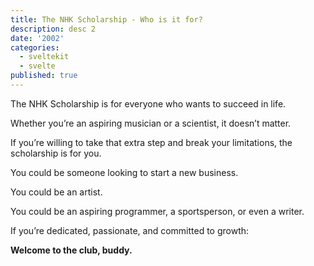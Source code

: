 ```yaml
---
title: The NHK Scholarship - Who is it for?
description: desc 2
date: '2002'
categories:
  - sveltekit
  - svelte
published: true
---
```


The NHK Scholarship is for everyone who wants to succeed in life.

Whether you’re an aspiring musician or a scientist, it doesn’t matter.

If you’re willing to take that extra step and break your limitations, the scholarship is for you.

You could be someone looking to start a new business.

You could be an artist.

You could be an aspiring programmer, a sportsperson, or even a writer.

If you’re dedicated, passionate, and committed to growth:

**Welcome to the club, buddy.**
